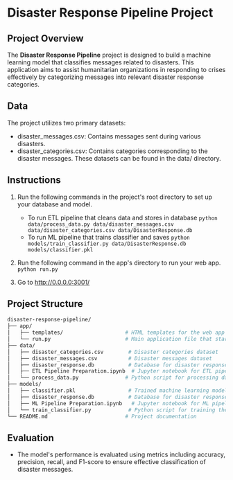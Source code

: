 # Disaster Response Pipeline Project

## Project Overview
The **Disaster Response Pipeline** project is designed to build a machine learning model that classifies messages related to disasters. This application aims to assist humanitarian organizations in responding to crises effectively by categorizing messages into relevant disaster response categories.

## Data
The project utilizes two primary datasets:
- disaster_messages.csv: Contains messages sent during various disasters.
- disaster_categories.csv: Contains categories corresponding to the disaster messages.
These datasets can be found in the data/ directory.

## Instructions

1. Run the following commands in the project's root directory to set up your database and model.

    - To run ETL pipeline that cleans data and stores in database
        `python data/process_data.py data/disaster_messages.csv data/disaster_categories.csv data/DisasterResponse.db`
    - To run ML pipeline that trains classifier and saves
        `python models/train_classifier.py data/DisasterResponse.db models/classifier.pkl`

2. Run the following command in the app's directory to run your web app.
    `python run.py`

3. Go to http://0.0.0.0:3001/


## Project Structure

```bash
disaster-response-pipeline/
├── app/
│   ├── templates/                    # HTML templates for the web app
│   └── run.py                        # Main application file that starts the Flask server
├── data/
│   ├── disaster_categories.csv        # Disaster categories dataset
│   ├── disaster_messages.csv          # Disaster messages dataset
│   ├── disaster_response.db           # Database for disaster response
│   ├── ETL Pipeline Preparation.ipynb  # Jupyter notebook for ETL pipeline preparation
│   └── process_data.py               # Python script for processing data
├── models/
│   ├── classifier.pkl                 # Trained machine learning model
│   ├── disaster_response.db           # Database for disaster response
│   ├── ML Pipeline Preparation.ipynb   # Jupyter notebook for ML pipeline preparation
│   └── train_classifier.py            # Python script for training the classifier
└── README.md                         # Project documentation
```

## Evaluation
- The model's performance is evaluated using metrics including accuracy, precision, recall, and F1-score to ensure effective classification of disaster messages.